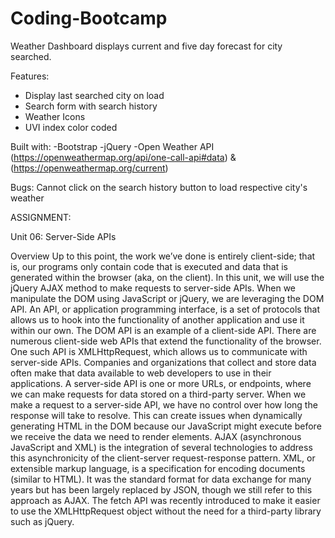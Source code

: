 # Coding-Bootcamp

Weather Dashboard displays current and five day forecast for city searched.

Features:
   - Display last searched city on load
   - Search form with search history
   - Weather Icons
   - UVI index color coded
   
Built with:
   -Bootstrap
   -jQuery
   -Open Weather API (https://openweathermap.org/api/one-call-api#data) & (https://openweathermap.org/current)
   
Bugs: Cannot click on the search history button to load respective city's weather

ASSIGNMENT:

Unit 06: Server-Side APIs

Overview
Up to this point, the work we’ve done is entirely client-side; that is, our programs only contain code that is executed and data that is generated within the browser (aka, on the client). In this unit, we will use the jQuery AJAX method to make requests to server-side APIs.
When we manipulate the DOM using JavaScript or jQuery, we are leveraging the DOM API. An API, or application programming interface, is a set of protocols that allows us to hook into the functionality of another application and use it within our own. The DOM API is an example of a client-side API. There are numerous client-side web APIs that extend the functionality of the browser. One such API is XMLHttpRequest, which allows us to communicate with server-side APIs.
Companies and organizations that collect and store data often make that data available to web developers to use in their applications. A server-side API is one or more URLs, or endpoints, where we can make requests for data stored on a third-party server.
When we make a request to a server-side API, we have no control over how long the response will take to resolve. This can create issues when dynamically generating HTML in the DOM because our JavaScript might execute before we receive the data we need to render elements. AJAX (asynchronous JavaScript and XML) is the integration of several technologies to address this asynchronicity of the client-server request-response pattern.
XML, or extensible markup language, is a specification for encoding documents (similar to HTML). It was the standard format for data exchange for many years but has been largely replaced by JSON, though we still refer to this approach as AJAX. The fetch API was recently introduced to make it easier to use the XMLHttpRequest object without the need for a third-party library such as jQuery.
